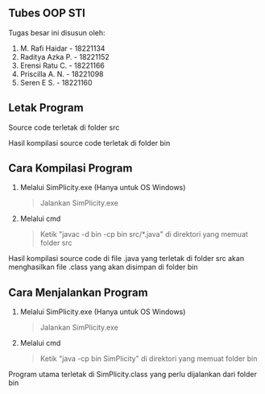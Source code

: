 ## Tubes OOP STI

Tugas besar ini disusun oleh:
1. M. Rafi Haidar    - 18221134
2. Raditya Azka P.   - 18221152
3. Erensi Ratu C.    - 18221166
4. Priscilla A. N.   - 18221098
5. Seren E S.        - 18221160

## Letak Program

Source code terletak di folder src

Hasil kompilasi source code terletak di folder bin

## Cara Kompilasi Program

1. Melalui SimPlicity.exe (Hanya untuk OS Windows)
    > Jalankan SimPlicity.exe

2. Melalui cmd
    > Ketik "javac -d bin -cp bin src/*.java" di direktori yang memuat folder src

Hasil kompilasi source code di file .java yang terletak di folder src akan menghasilkan file .class yang akan disimpan di folder bin

## Cara Menjalankan Program
1. Melalui SimPlicity.exe (Hanya untuk OS Windows)
    > Jalankan SimPlicity.exe

2. Melalui cmd
    > Ketik "java -cp bin SimPlicity" di direktori yang memuat folder bin

Program utama terletak di SimPlicity.class yang perlu dijalankan dari folder bin